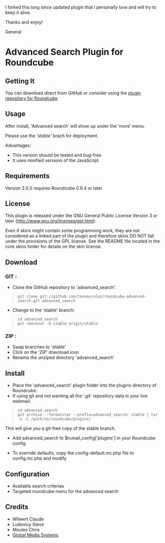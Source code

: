 I forked this long since updated plugin that I personally love and will try to keep it alive.

Thanks and enjoy!

General


Advanced Search Plugin for Roundcube
====================================

## Getting It

You can download direct from GitHub or consider using
the [plugin repository for Roundcube](http://plugins.roundcube.net/)

## Usage

After install, 'Advanced search' will show up under the 'more' menu.

Please use the _'stable'_ brach for deployment.

Advantages:

* This version should be tested and bug-free
* It uses minified versions of the JavaScript

## Requirements
Version 2.0.0 requires Roundcube 0.9.4 or later

## License

This plugin is released under the GNU General Public License Version 3
or later (http://www.gnu.org/licenses/gpl.html).

Even if skins might contain some programming work, they are not considered
as a linked part of the plugin and therefore skins DO NOT fall under the
provisions of the GPL license. See the README file located in the core skins
folder for details on the skin license.

## Download

### GIT :
* Clone the GitHub repository to 'advanced_search':

 >     git clone git://github.com/texxasrulez/roundcube-advanced-search.git advanced_search

* Change to the 'stable' branch:

 >     cd advanced_search
 >     git checkout -b stable origin/stable

### ZIP :
* Swap branches to 'stable'
* Click on the 'ZIP' download icon
* Rename the unziped directory 'advanced_search'

## Install

* Place the 'advanced_search' plugin folder into the plugins directory of Roundcube.
* If using git and not wanting all the '.git' repository data in your live webmail:

 >     cd advanced_search
 >     git archive --format=tar --prefix=advanced_search/ stable | tar -x -C /path/to/roundcube/plugins/

  This will give you a git-free copy of the stable branch.
* Add advanced_search to $rcmail_config['plugins'] in your Roundcube config

* To override defaults, copy the config-default.inc.php file to config.inc.php and modify

## Configuration

* Available search criterias 
* Targeted roundcube menu for the advanced search

## Credits

* Wilwert Claude
* Ludovicy Steve
* Moules Chris
* [Global Media Systems](http://www.gms.lu)
